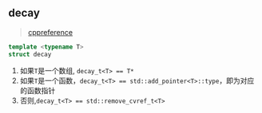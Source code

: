 ## decay

> [cppreference](https://en.cppreference.com/w/cpp/types/decay)

```cpp
template <typename T>
struct decay
```

1. 如果`T`是一个数组, `decay_t<T> == T*`
2. 如果`T`是一个函数，`decay_t<T> == std::add_pointer<T>::type`，即为对应的函数指针
3. 否则,`decay_t<T> == std::remove_cvref_t<T>`
